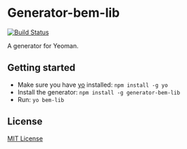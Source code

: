 # Generator-bem-lib
[![Build Status](https://secure.travis-ci.org/bem/generator-bem-lib.png?branch=master)](https://travis-ci.org/bem/generator-bem-lib)

A generator for Yeoman.

## Getting started
- Make sure you have [yo](https://github.com/yeoman/yo) installed:
    `npm install -g yo`
- Install the generator: `npm install -g generator-bem-lib`
- Run: `yo bem-lib`

## License
[MIT License](http://en.wikipedia.org/wiki/MIT_License)
